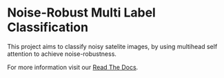 # Noise-Robust Multi Label Classification
This project aims to classify noisy satelite images, by using multihead self attention to achieve noise-robustness. 

For more information visit our [Read The Docs](https://remotesensing.readthedocs.io/en/latest/). 
